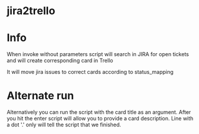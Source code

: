 # jira2trello

# Info
When invoke without parameters script will search in JIRA for open tickets and
will create corresponding card in Trello

It will move jira issues to correct cards according to status_mapping

# Alternate run
Alternatively you can run the script with the card title as an argument.
After you hit the enter script will allow you to provide a card description.
Line with a dot '.' only will tell the script that we finished.

